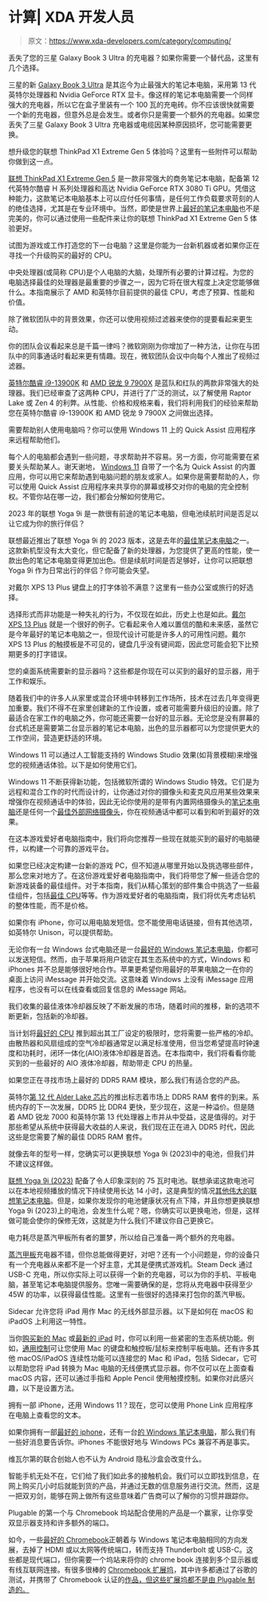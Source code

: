 # 计算| XDA 开发人员

> 原文：<https://www.xda-developers.com/category/computing/>

[](/best-chargers-samsung-galaxy-book-3-ultra/)

丢失了您的三星 Galaxy Book 3 Ultra 的充电器？如果你需要一个替代品，这里有几个选择。

三星的新 [Galaxy Book 3 Ultra](https://xda-developers.com/samsung-galaxy-book-3-ultra/) 是其迄今为止最强大的笔记本电脑，采用第 13 代英特尔处理器和 Nvidia GeForce RTX 显卡。像这样的笔记本电脑需要一个同样强大的充电器，所以它在盒子里装有一个 100 瓦的充电砖。你不应该很快就需要一个新的充电器，但意外总是会发生。或者你只是需要一个额外的充电器。如果您丢失了三星 Galaxy Book 3 Ultra 充电器或电缆因某种原因损坏，您可能需要更换。

[](/best-accessories-for-the-lenovo-thinkpad-x1-extreme-gen-5/)

想升级您的联想 ThinkPad X1 Extreme Gen 5 体验吗？这里有一些附件可以帮助你做到这一点。

[联想 ThinkPad X1 Extreme Gen 5](https://www.xda-developers.com/lenovo-thinkpad-x1-extreme-gen-5/) 是一款非常强大的商务笔记本电脑，配备第 12 代英特尔酷睿 H 系列处理器和高达 Nvidia GeForce RTX 3080 Ti GPU。凭借这种能力，这款笔记本电脑基本上可以应付任何事情，是任何工作负载要求苛刻的人的绝佳选择，尤其是在专业环境中。当然，即使是世界上[最好的笔记本电脑](https://www.xda-developers.com/best-laptops/)也不是完美的，你可以通过使用一些配件来让你的联想 ThinkPad X1 Extreme Gen 5 体验更好。

[](/best-cpus/)

试图为游戏或工作打造您的下一台电脑？这里是你能为一台新机器或者如果你正在寻找一个升级购买的最好的 CPU。

中央处理器(或简称 CPU)是个人电脑的大脑，处理所有必要的计算过程。为您的电脑选择最佳的处理器是最重要的步骤之一，因为它将在很大程度上决定您能够做什么。本指南展示了 AMD 和英特尔目前提供的最佳 CPU，考虑了预算、性能和价值。

[](/microsoft-teams-video-filters-roling-out/)

除了微软团队中的背景效果，你还可以使用视频过滤器来使你的提要看起来更生动。

你的团队会议看起来总是千篇一律吗？微软刚刚为你增加了一种方法，让你在与团队中的同事通话时看起来更有情趣。现在，微软团队会议中向每个人推出了视频过滤器。

[](/intel-core-i9-13900k-vs-amd-ryzen-7900x/)

[英特尔酷睿 i9-13900K](https://www.xda-developers.com/intel-core-i9-13900k-review/) 和 [AMD 锐龙 9 7900X](https://www.xda-developers.com/amd-ryzen-7900x-7950x-review/) 是蓝队和红队的两款非常强大的处理器。我们已经审查了这两种 CPU，并进行了广泛的测试，以了解使用 Raptor Lake 或 Zen 4 的利弊。从性能、价格和规格来看，我们将利用我们的经验来帮助您在英特尔酷睿 i9-13900K 和 AMD 锐龙 9 7900X 之间做出选择。

[](/how-use-quick-assist-app-windows-11/)

需要帮助别人使用电脑吗？你可以使用 Windows 11 上的 Quick Assist 应用程序来远程帮助他们。

每个人的电脑都会遇到一些问题，寻求帮助并不容易。另一方面，你可能需要在紧要关头帮助某人。谢天谢地， [Windows 11](https://www.xda-developers.com/windows-11/) 自带了一个名为 Quick Assist 的内置应用，你可以用它来帮助遇到电脑问题的朋友或家人。如果你是需要帮助的人，你可以使用 Quick Assist 应用程序来共享你的屏幕或移交对你的电脑的完全控制权。不管你站在哪一边，我们都会分解如何使用它。

[](/lenovo-yoga-9i-2023-battery-life/)

2023 年的联想 Yoga 9i 是一款很有前途的笔记本电脑，但电池续航时间是否足以让它成为你的旅行伴侣？

联想最近推出了联想 Yoga 9i 的 2023 版本，这是去年的[最佳笔记本电脑](https://www.xda-developers.com/best-laptops/)之一。这款新机型没有太大变化，但它配备了新的处理器，为您提供了更高的性能，使一款出色的笔记本电脑变得更加出色。但是续航时间是否足够好，让你可以把联想 Yoga 9i 作为日常出行的伴侣？你可能会失望。

[](/best-dell-xps-13-plus-keyboard/)

对戴尔 XPS 13 Plus 键盘上的打字体验不满意？这里有一些办公室或旅行的好选择。

选择形式而非功能是一种失礼的行为，不仅现在如此，历史上也是如此。[戴尔 XPS 13 Plus](https://www.xda-developers.com/dell-xps-13-plus-review/) 就是一个很好的例子。它看起来令人难以置信的酷和未来感，虽然它是今年最好的笔记本电脑之一，但现代设计可能是许多人的可用性问题。戴尔 XPS 13 Plus 的触摸板是不可见的，键盘几乎没有键间距，因此您可能会犯下比预期更多的打字错误。

[](/best-monitors/)

您的桌面系统需要新的显示器吗？这些都是你现在可以买到的最好的显示器，用于工作和娱乐。

随着我们中的许多人从家里或混合环境中转移到工作场所，技术在过去几年变得更加重要。我们不得不在家里创建新的工作设置，或者可能需要升级旧的设置。除了最适合在家工作的电脑之外，你可能还需要一台好的显示器。无论您是没有屏幕的台式机还是需要第二台显示器的笔记本电脑，出色的显示器都可以为您提供更大的工作空间，营造更舒适的环境。

[](/how-use-windows-studio-effects/)

Windows 11 可以通过人工智能支持的 Windows Studio 效果(如背景模糊)来增强您的视频通话体验。以下是如何使用它们。

Windows 11 不断获得新功能，包括微软所谓的 Windows Studio 特效。它们是为远程和混合工作的时代而设计的，让你通过对你的摄像头和麦克风应用某些效果来增强你在视频通话中的体验，因此无论你使用的是带有内置网络摄像头的[笔记本电脑](https://www.xda-developers.com/best-laptops-1080p-webcam/)还是任何一个[最佳外部网络摄像头](https://www.xda-developers.com/best-webcams/)，你在视频通话中都可以看到和听到最好的效果。

[](/premium-gaming-pc-guide/)

在这本游戏爱好者电脑指南中，我们将向您推荐一些现在就能买到的最好的电脑硬件，以构建一个可靠的游戏平台。

如果您已经决定构建一台新的游戏 PC，但不知道从哪里开始以及挑选哪些部件，那么您来对地方了。在这份游戏爱好者电脑指南中，我们将带您了解一些适合您的新游戏装备的最佳组件。对于本指南，我们从精心策划的部件集合中挑选了一些最佳组件，包括[最佳 CPU](https://www.xda-developers.com/best-cpus/)等等。作为游戏爱好者的电脑指南，我们将优先考虑钻机的整体性能，而不是价格。

[](/text-from-pc-with-iphone/)

如果你有 iPhone，你可以用电脑发短信。您不能使用电话链接，但有其他选项，如英特尔 Unison，可以提供帮助。

无论你有一台 Windows 台式电脑还是一台[最好的 Windows 笔记本电脑](https://www.xda-developers.com/best-laptops/)，你都可以发送短信。然而，由于苹果将用户锁定在其生态系统中的方式，Windows 和 iPhones 并不总是能够很好地合作。苹果更希望你用最好的苹果电脑之一在你的桌面上访问 iMessage 并开始交流。这意味着 Windows 上没有 iMessage 应用程序，也没有可以在线查看或回复信息的 iMessage 网站。

[](/best-liquid-coolers/)

我们收集的最佳液体冷却器反映了不断发展的市场，随着时间的推移，新的选项不断更新，包括新的冷却器。

当计划将[最好的 CPU](http://www.xda-developers.com/best-cpus/) 推到超出其工厂设定的极限时，您将需要一些严格的冷却。由散热器和风扇组成的空气冷却器通常足以满足标准使用，但当您希望提高时钟速度和功耗时，闭环一体化(AIO)液体冷却器是首选。在本指南中，我们将看看你能买到的一些最好的 AIO 液体冷却器，帮助带走 CPU 的热量。

[](/best-ddr5-ram/)

如果您正在寻找市场上最好的 DDR5 RAM 模块，那么我们有适合您的产品。

英特尔[第 12 代 Alder Lake 芯片](https://www.xda-developers.com/intel-12th-gen-alder-lake/)的推出标志着市场上 DDR5 RAM 套件的到来。系统内存的下一次发展，DDR5 比 DDR4 更快，至少现在，这是一种溢价。但是随着 AMD 锐龙 7000 和英特尔第 13 代处理器上市并从中受益，这是值得的。对于那些希望从系统中获得最大收益的人来说，我们现在正在进入 DDR5 时代，因此这些是您需要了解的最佳 DDR5 RAM 套件。

[](/can-replace-battery-lenovo-yoga-9i-2023/)

就像去年的型号一样，您确实可以更换联想 Yoga 9i (2023)中的电池，但我们并不建议这样做。

[联想 Yoga 9i (2023)](https://www.xda-developers.com/lenovo-yoga-9i-2023/) 配备了令人印象深刻的 75 瓦时电池。联想承诺这款电池可以在本地视频播放的情况下持续使用长达 14 小时，这是典型的情况[其他伟大的联想笔记本电脑](https://www.xda-developers.com/best-lenovo-laptops/)。但是，如果你发现你的电池健康状况有点下降，并且你想更换联想 Yoga 9i (2023)上的电池，会发生什么呢？嗯，你确实可以更换电池，但是，这样做可能会使你的保修无效，这就是为什么我们不建议你自己更换它。

[](/best-chargers-steam-deck/)

电力耗尽是蒸汽甲板所有者的噩梦，所以给自己准备一两个额外的充电器。

[蒸汽甲板](https://www.xda-developers.com/steam-deck-review/)充电器不错，但你总能做得更好，对吧？还有一个小问题是，你的设备只有一个充电器从来都不是一个好主意，尤其是便携式游戏机。Steam Deck 通过 USB-C 充电，所以你实际上可以获得一个新的充电器，可以为你的手机、平板电脑，甚至笔记本电脑提供服务。您唯一需要确保的是，您将从充电器中获得至少 45W 的功率，以获得最佳性能。这里有一些很好的选择来打包你的蒸汽甲板。

[](/how-use-sidecar-macos/)

Sidecar 允许您将 iPad 用作 Mac 的无线外部显示器。以下是如何在 macOS 和 iPadOS 上利用这一特性。

当你[购买新的 Mac](http://xda-developers.com/best-macs) 或[最新的 iPad](http://xda-developers.com/best-ipad) 时，你可以利用一些紧密的生态系统功能。例如，[通用控制](https://www.xda-developers.com/how-to-use-universal-control/)可让您使用 Mac 的键盘和触控板/鼠标来控制平板电脑。还有许多其他 macOS/iPadOS 连续性功能可以连接您的 Mac 和 iPad，包括 Sidecar，它可以帮助您将 iPad 转换为 Mac 电脑的无线便携式显示器。你不仅可以在上面查看 macOS 内容，还可以通过手指和 Apple Pencil 使用触摸控制。如果你对此感兴趣，以下是设置方法。

[](/how-use-phone-link-with-iphone/)

拥有一部 iPhone，还用 Windows 11？现在，您可以使用 Phone Link 应用程序在电脑上查看您的文本。

如果你拥有一部[最好的 iphone](https://www.xda-developers.com/best-iphone/)，还有一台[的 Windows 笔记本电脑](https://www.xda-developers.com/best-laptops/)，那么我们有一些好消息要告诉你。iPhones 不能很好地与 Windows PCs 兼容不再是事实。

[](/co-founder-vivaldi-interview-mwc-2023/)

维瓦尔第的联合创始人也不认为 Android 隐私沙盒会改变什么。

智能手机无处不在，它们给了我们如此多的接触机会。我们可以立即找到信息，在网上购买几小时后就能到货的产品，并通过无数的信息服务进行交流。然而，这是一把双刃剑，能够在网上做所有这些意味着广告商可以了解你的习惯并跟踪你。

[](/plugable-ud-msthdc-review/)

Plugable 的第一个与 Chromebook 坞站配合使用的产品是一个赢家，让你享受双显示器支持和许多额外的端口。

如今，一些[最好的 Chromebook](https://www.xda-developers.com/best-chromebooks/)正朝着与 Windows 笔记本电脑相同的方向发展，去掉了 HDMI 或以太网等传统端口，转而支持 Thunderbolt 或 USB-C。这些都是现代端口，但你需要一个坞站来将你的 chrome book 连接到多个显示器或有线互联网连接。有很多很棒的 [Chromebook 扩展坞](https://www.xda-developers.com/best-docking-stations-chromebooks/)，其中许多都通过了谷歌的测试，并携带了 Chromebook 认证的[作品，但这些扩展坞都不是由 Plugable 制造的。](https://www.google.com/chromebook/workswithchromebook/)